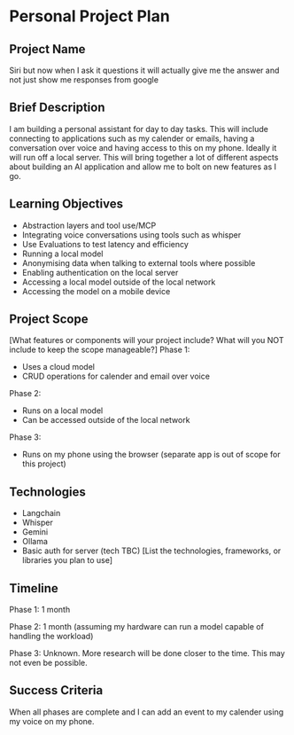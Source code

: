 # Personal Project Plan

## Project Name
Siri but now when I ask it questions it will actually give me the answer and not just show me responses from google

## Brief Description
I am building a personal assistant for day to day tasks. This will include connecting to applications such as my calender or emails, having a conversation over voice and having access to this on my phone. Ideally it will run off a local server. This will bring together a lot of different aspects about building an AI application and allow me to bolt on new features as I go.

## Learning Objectives
- Abstraction layers and tool use/MCP
- Integrating voice conversations using tools such as whisper
- Use Evaluations to test latency and efficiency
- Running a local model
- Anonymising data when talking to external tools where possible
- Enabling authentication on the local server
- Accessing a local model outside of the local network
- Accessing the model on a mobile device

## Project Scope
[What features or components will your project include? What will you NOT include to keep the scope manageable?]
Phase 1:
- Uses a cloud model
- CRUD operations for calender and email over voice

Phase 2:
- Runs on a local model
- Can be accessed outside of the local network

Phase 3:
- Runs on my phone using the browser (separate app is out of scope for this project)

## Technologies
- Langchain
- Whisper
- Gemini
- Ollama
- Basic auth for server (tech TBC)
[List the technologies, frameworks, or libraries you plan to use]

## Timeline
Phase 1:
1 month

Phase 2:
1 month (assuming my hardware can run a model capable of handling the workload)

Phase 3:
Unknown. More research will be done closer to the time. This may not even be possible.


## Success Criteria
When all phases are complete and I can add an event to my calender using my voice on my phone.